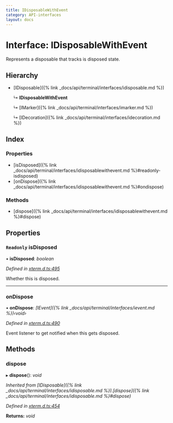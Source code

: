 ```yaml
---
title: IDisposableWithEvent
category: API-interfaces
layout: docs
---
```



# Interface: IDisposableWithEvent

Represents a disposable that tracks is disposed state.

## Hierarchy

* [IDisposable]({% link _docs/api/terminal/interfaces/idisposable.md %})

  ↳ **IDisposableWithEvent**

  ↳ [IMarker]({% link _docs/api/terminal/interfaces/imarker.md %})

  ↳ [IDecoration]({% link _docs/api/terminal/interfaces/idecoration.md %})

## Index

### Properties

* [isDisposed]({% link _docs/api/terminal/interfaces/idisposablewithevent.md %}#readonly-isdisposed)
* [onDispose]({% link _docs/api/terminal/interfaces/idisposablewithevent.md %}#ondispose)

### Methods

* [dispose]({% link _docs/api/terminal/interfaces/idisposablewithevent.md %}#dispose)

## Properties

### `Readonly` isDisposed

• **isDisposed**: *boolean*

*Defined in [xterm.d.ts:495](https://github.com/xtermjs/xterm.js/blob/5.5.0/typings/xterm.d.ts#L495)*

Whether this is disposed.

___

###  onDispose

• **onDispose**: *[IEvent]({% link _docs/api/terminal/interfaces/ievent.md %})‹void›*

*Defined in [xterm.d.ts:490](https://github.com/xtermjs/xterm.js/blob/5.5.0/typings/xterm.d.ts#L490)*

Event listener to get notified when this gets disposed.

## Methods

###  dispose

▸ **dispose**(): *void*

*Inherited from [IDisposable]({% link _docs/api/terminal/interfaces/idisposable.md %}).[dispose]({% link _docs/api/terminal/interfaces/idisposable.md %}#dispose)*

*Defined in [xterm.d.ts:454](https://github.com/xtermjs/xterm.js/blob/5.5.0/typings/xterm.d.ts#L454)*

**Returns:** *void*
